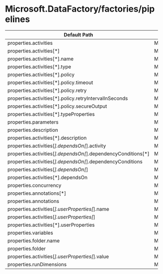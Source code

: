 # Microsoft.DataFactory/factories/pipelines

| Default Path | Alias |
|---|---|
| properties.activities | Microsoft.DataFactory/factories/pipelines/activities |
| properties.activities[*] | Microsoft.DataFactory/factories/pipelines/activities[*] |
| properties.activities[*].name | Microsoft.DataFactory/factories/pipelines/activities[*].name |
| properties.activities[*].type | Microsoft.DataFactory/factories/pipelines/activities[*].type |
| properties.activities[*].policy | Microsoft.DataFactory/factories/pipelines/activities[*].policy |
| properties.activities[*].policy.timeout | Microsoft.DataFactory/factories/pipelines/activities[*].policy.timeout |
| properties.activities[*].policy.retry | Microsoft.DataFactory/factories/pipelines/activities[*].policy.retry |
| properties.activities[*].policy.retryIntervalInSeconds | Microsoft.DataFactory/factories/pipelines/activities[*].policy.retryIntervalInSeconds |
| properties.activities[*].policy.secureOutput | Microsoft.DataFactory/factories/pipelines/activities[*].policy.secureOutput |
| properties.activities[*].typeProperties | Microsoft.DataFactory/factories/pipelines/activities[*].typeProperties |
| properties.parameters | Microsoft.DataFactory/factories/pipelines/parameters |
| properties.description | Microsoft.DataFactory/factories/pipelines/description |
| properties.activities[*].description | Microsoft.DataFactory/factories/pipelines/activities[*].description |
| properties.activities[*].dependsOn[*].activity | Microsoft.DataFactory/factories/pipelines/activities[*].dependsOn[*].activity |
| properties.activities[*].dependsOn[*].dependencyConditions[*] | Microsoft.DataFactory/factories/pipelines/activities[*].dependsOn[*].dependencyConditions[*] |
| properties.activities[*].dependsOn[*].dependencyConditions | Microsoft.DataFactory/factories/pipelines/activities[*].dependsOn[*].dependencyConditions |
| properties.activities[*].dependsOn[*] | Microsoft.DataFactory/factories/pipelines/activities[*].dependsOn[*] |
| properties.activities[*].dependsOn | Microsoft.DataFactory/factories/pipelines/activities[*].dependsOn |
| properties.concurrency | Microsoft.DataFactory/factories/pipelines/concurrency |
| properties.annotations[*] | Microsoft.DataFactory/factories/pipelines/annotations[*] |
| properties.annotations | Microsoft.DataFactory/factories/pipelines/annotations |
| properties.activities[*].userProperties[*].name | Microsoft.DataFactory/factories/pipelines/activities[*].userProperties[*].name |
| properties.activities[*].userProperties[*] | Microsoft.DataFactory/factories/pipelines/activities[*].userProperties[*] |
| properties.activities[*].userProperties | Microsoft.DataFactory/factories/pipelines/activities[*].userProperties |
| properties.variables | Microsoft.DataFactory/factories/pipelines/variables |
| properties.folder.name | Microsoft.DataFactory/factories/pipelines/folder.name |
| properties.folder | Microsoft.DataFactory/factories/pipelines/folder |
| properties.activities[*].userProperties[*].value | Microsoft.DataFactory/factories/pipelines/activities[*].userProperties[*].value |
| properties.runDimensions | Microsoft.DataFactory/factories/pipelines/runDimensions |


